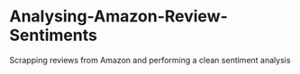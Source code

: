 # Analysing-Amazon-Review-Sentiments
Scrapping reviews from Amazon and performing a clean sentiment analysis
